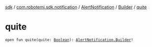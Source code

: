 [sdk](../../../index.md) / [com.robotemi.sdk.notification](../../index.md) / [AlertNotification](../index.md) / [Builder](index.md) / [quite](./quite.md)

# quite

`open fun quite(quite: `[`Boolean`](https://kotlinlang.org/api/latest/jvm/stdlib/kotlin/-boolean/index.html)`): `[`AlertNotification.Builder`](index.md)`!`